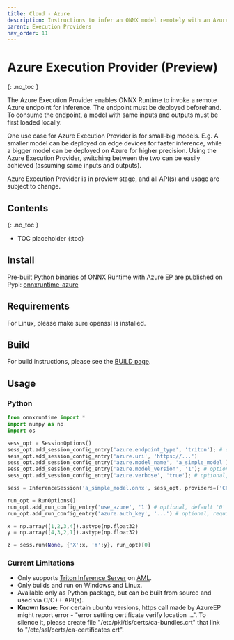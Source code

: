 ```yaml
---
title: Cloud - Azure
description: Instructions to infer an ONNX model remotely with an Azure endpoint
parent: Execution Providers
nav_order: 11
---
```


# Azure Execution Provider (Preview)
{: .no_toc }


The Azure Execution Provider enables ONNX Runtime to invoke a remote Azure endpoint for inference. The endpoint must be deployed beforehand.
To consume the endpoint, a model with same inputs and outputs must be first loaded locally.

One use case for Azure Execution Provider is for small-big models. E.g. A smaller model can be deployed on edge devices for faster inference,
while a bigger model can be deployed on Azure for higher precision. Using the Azure Execution Provider, switching between the two can be easily achieved (assuming same inputs and outputs). 

Azure Execution Provider is in preview stage, and all API(s) and usage are subject to change.

## Contents
{: .no_toc }

* TOC placeholder
{:toc}

## Install
Pre-built Python binaries of ONNX Runtime with Azure EP are published on Pypi: [onnxruntime-azure](https://pypi.org/project/onnxruntime-azure/)

## Requirements

For Linux, please make sure openssl is installed.

## Build

For build instructions, please see the [BUILD page](../build/eps.md#azure).

## Usage

### Python

```python
from onnxruntime import *
import numpy as np
import os

sess_opt = SessionOptions()
sess_opt.add_session_config_entry('azure.endpoint_type', 'triton'); # only support triton server for now
sess_opt.add_session_config_entry('azure.uri', 'https://...')
sess_opt.add_session_config_entry('azure.model_name', 'a_simple_model');
sess_opt.add_session_config_entry('azure.model_version', '1'); # optional, default 1
sess_opt.add_session_config_entry('azure.verbose', 'true'); # optional, default false

sess = InferenceSession('a_simple_model.onnx', sess_opt, providers=['CPUExecutionProvider','azureExecutionProvider'])

run_opt = RunOptions()
run_opt.add_run_config_entry('use_azure', '1') # optional, default '0' to run inference locally.
run_opt.add_run_config_entry('azure.auth_key', '...') # optional, required only when use_azure set to 1

x = np.array([1,2,3,4]).astype(np.float32)
y = np.array([4,3,2,1]).astype(np.float32)

z = sess.run(None, {'X':x, 'Y':y}, run_opt)[0]
```

### Current Limitations

* Only supports [Triton Inference Server](https://github.com/triton-inference-server) on [AML](https://learn.microsoft.com/en-us/azure/machine-learning/how-to-deploy-with-triton?tabs=python%2Cendpoint).
* Only builds and run on Windows and Linux.
* Available only as Python package, but can be built from source and used via C/C++ API(s).
* **Known Issue:** For certain ubuntu versions, https call made by AzureEP might report error - "error setting certificate verify location ...".
To silence it, please create file "/etc/pki/tls/certs/ca-bundles.crt" that link to "/etc/ssl/certs/ca-certificates.crt".